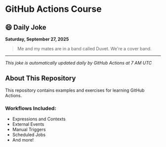 # GitHub Actions Course

## 😄 Daily Joke

**Saturday, September 27, 2025**

> Me and my mates are in a band called Duvet. We're a cover band.

---

*This joke is automatically updated daily by GitHub Actions at 7 AM UTC*

## About This Repository

This repository contains examples and exercises for learning GitHub Actions.

### Workflows Included:
- Expressions and Contexts
- External Events
- Manual Triggers
- Scheduled Jobs
- And more!

